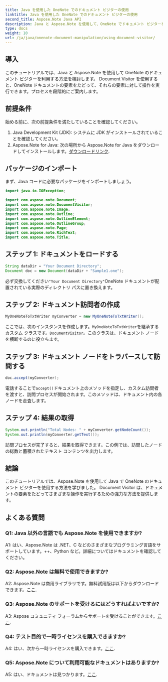 ```yaml
---
title: Java を使用した OneNote でのドキュメント ビジターの使用
linktitle: Java を使用した OneNote でのドキュメント ビジターの使用
second_title: Aspose.Note Java API
description: Java と Aspose.Note を使用して、OneNote でドキュメント ビジターを利用する方法を学びます。 OneNote ドキュメントをシームレスに移動して操作します。
type: docs
weight: 10
url: /ja/java/onenote-document-manipulation/using-document-visitor/
---
```

## 導入

このチュートリアルでは、Java と Aspose.Note を使用して OneNote のドキュメント ビジターを利用する方法を検討します。 Document Visitor を使用すると、OneNote ドキュメントの要素をたどって、それらの要素に対して操作を実行できます。プロセスを段階的にご案内します。

## 前提条件

始める前に、次の前提条件を満たしていることを確認してください。

1. Java Development Kit (JDK): システムに JDK がインストールされていることを確認してください。
2. Aspose.Note for Java: 次の場所から Aspose.Note for Java をダウンロードしてインストールします。[ダウンロードリンク](https://releases.aspose.com/note/java/).

## パッケージのインポート

まず、Java コードに必要なパッケージをインポートしましょう。

```java
import java.io.IOException;

import com.aspose.note.Document;
import com.aspose.note.DocumentVisitor;
import com.aspose.note.Image;
import com.aspose.note.Outline;
import com.aspose.note.OutlineElement;
import com.aspose.note.OutlineGroup;
import com.aspose.note.Page;
import com.aspose.note.RichText;
import com.aspose.note.Title;
```

## ステップ 1: ドキュメントをロードする

```java
String dataDir = "Your Document Directory";
Document doc = new Document(dataDir + "Sample1.one");
```

必ず交換してください`"Your Document Directory"`OneNote ドキュメントが配置されている実際のディレクトリ パスに置き換えます。

## ステップ 2: ドキュメント訪問者の作成

```java
MyOneNoteToTxtWriter myConverter = new MyOneNoteToTxtWriter();
```

ここでは、次のインスタンスを作成します。`MyOneNoteToTxtWriter`を継承するカスタム クラスです。`DocumentVisitor`。このクラスは、ドキュメント ノードを横断するのに役立ちます。

## ステップ 3: ドキュメント ノードをトラバースして訪問する

```java
doc.accept(myConverter);
```

電話することで`accept()`ドキュメント上のメソッドを指定し、カスタム訪問者を渡すと、訪問プロセスが開始されます。このメソッドは、ドキュメント内の各ノードを走査します。

## ステップ 4: 結果の取得

```java
System.out.println("Total Nodes: " + myConverter.getNodeCount());
System.out.println(myConverter.getText());
```

訪問プロセスが完了すると、結果を取得できます。この例では、訪問したノードの総数と蓄積されたテキスト コンテンツを出力します。

## 結論

このチュートリアルでは、Aspose.Note を使用して Java で OneNote のドキュメント ビジターを使用する方法を学びました。 Document Visitor は、ドキュメントの要素をたどってさまざまな操作を実行するための強力な方法を提供します。

## よくある質問

### Q1: Java 以外の言語でも Aspose.Note を使用できますか?

A1: はい、Aspose.Note は .NET、C などのさまざまなプログラミング言語をサポートしています。++、Python など。詳細についてはドキュメントを確認してください。

### Q2: Aspose.Note は無料で使用できますか?

 A2: Aspose.Note は商用ライブラリです。無料試用版は以下からダウンロードできます。[ここ](https://releases.aspose.com/).

### Q3: Aspose.Note のサポートを受けるにはどうすればよいですか?

 A3: Aspose コミュニティ フォーラムからサポートを受けることができます。[ここ](https://forum.aspose.com/c/note/28).

### Q4: テスト目的で一時ライセンスを購入できますか?

 A4: はい、次から一時ライセンスを購入できます。[ここ](https://purchase.aspose.com/temporary-license/).

### Q5: Aspose.Note について利用可能なドキュメントはありますか?

 A5: はい、ドキュメントは見つかります。[ここ](https://reference.aspose.com/note/java/).